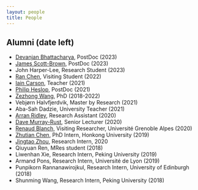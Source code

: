 ```yaml
---
layout: people
title: People
---
```


## Alumni (date left)

- [Devanjan Bhattacharya](https://sites.google.com/site/bhattacharyadevanjan/home), PostDoc (2023)
- [James Scott-Brown](http://jamesscottbrown.com), PostDoc (2023)
- John Harper-Lee, Research Student (2023)
- [Ran Chen](https://crcrcry.github.io), Visiting Student (2022)
- [Iain Carson](https://www.linkedin.com/in/iain-carson/?originalSubdomain=uk), Teacher (2021)
- [Philip Heslop](https://www.northumbria.ac.uk/about-us/our-staff/h/philip-heslop/), PostDoc (2021)
- [Zezhong Wang](https://zezhongwang.com), PhD (2018-2022)
- Vebjørn Halvfjerdvik, Master by Research (2021)
- Aba-Sah Dadzie, University Teacher (2021)
- [Arran Ridley](https://uclab.fh-potsdam.de/people/arran-ridley/), Research Assistant (2020)
- [Dave Murray-Rust](http://dave.murray-rust.org), Senior Lecturer (2020)
- [Renaud Blanch](http://iihm.imag.fr/en/member/blanch), Visiting Researcher, Université Grenoble Alpes (2020)
- [Zhutian Chen](https://chenzhutian.org/), PhD Intern, Honkong University (2019)
- [Jingtao Zhou](http://www.tzingtao.com), Research Intern, 2020
- Qiuyuan Ren, MRes student (2018)
- Liwenhan Xie, Research Intern, Peking University (2019)
- Armand Pons, Research Intern, Université de Lyon (2019)
- Punpikorn Rannanawirojkul, Research Intern, University of Edinburgh (2018)
- Shunming Wang, Research Intern, Peking University (2018)

